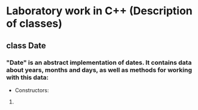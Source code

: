 # Laboratory work in C++ (Description of classes)
## class Date
### "Date" is an abstract implementation of dates. It contains data about years, months and days, as well as methods for working with this data:
- Constructors:
1. 

